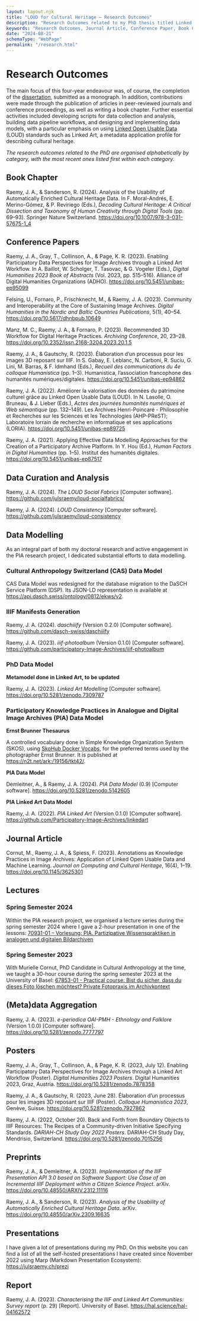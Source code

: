```yaml
---
layout: layout.njk
title: "LOUD for Cultural Heritage – Research Outcomes"
description: "Research Outcomes related to my PhD thesis titled Linked Open Usable Data for Cultural Heritage: Perspectives on Community Practices and Semantic Interoperability"
keywords: "Research Outcomes, Journal Article, Conference Paper, Book Chapter, Data Curation, Data Modelling, Software, Data Pipeline"
date: "2024-08-21"
schemaType: "WebPage"
permalink: "/research.html"
---
```


# Research Outcomes

The main focus of this four-year endeavour was, of course, the completion of the [dissertation](thesis.html), submitted as a monograph. In addition, contributions were made through the publication of articles in peer-reviewed journals and conference proceedings, as well as writing a book chapter. Further essential activities included developing scripts for data collection and analysis, building data pipeline workflows, and designing and implementing data models, with a particular emphasis on using [Linked Open Usable Data](loud.html) (LOUD) standards such as Linked Art, a metadata application profile for describing cultural heritage.

_The research outcomes related to the PhD are organised alphabetically by category, with the most recent ones listed first within each category._

## Book Chapter

Raemy, J. A., & Sanderson, R. (2024). Analysis of the Usability of Automatically Enriched Cultural Heritage Data. In F. Moral-Andrés, E. Merino-Gómez, & P. Reviriego (Eds.), _Decoding Cultural Heritage: A Critical Dissection and Taxonomy of Human Creativity through Digital Tools_ (pp. 69–93). Springer Nature Switzerland. https://doi.org/10.1007/978-3-031-57675-1_4


## Conference Papers

Raemy, J. A., Gray, T., Collinson, A., & Page, K. R. (2023). Enabling Participatory Data Perspectives for Image Archives through a Linked Art Workflow. In A. Baillot, W. Scholger, T. Tasovac, & G. Vogeler (Eds.), _Digital Humanities 2023 Book of Abstracts_ (Vol. 2023, pp. 515–516). Alliance of Digital Humanities Organizations (ADHO). https://doi.org/10.5451/unibas-ep95099

Felsing, U., Fornaro, P., Frischknecht, M., & Raemy, J. A. (2023). Community and Interoperability at the Core of Sustaining Image Archives. _Digital Humanities in the Nordic and Baltic Countries Publications_, 5(1), 40–54. https://doi.org/10.5617/dhnbpub.10649

Manz, M. C., Raemy, J. A., & Fornaro, P. (2023). Recommended 3D Workflow for Digital Heritage Practices. _Archiving Conference_, 20, 23–28. https://doi.org/10.2352/issn.2168-3204.2023.20.1.5

Raemy, J. A., & Gautschy, R. (2023). Élaboration d’un processus pour les images 3D reposant sur IIIF. In S. Gabay, E. Leblanc, N. Carboni, R. Suciu, G. Lini, M. Barras, & F. Idmhand (Eds.), _Recueil des communications du 4e colloque Humanistica_ (pp. 1–3). Humanistica, l’association francophone des humanités numériques/digitales. https://doi.org/10.5451/unibas-ep94862

Raemy, J. A. (2022). Améliorer la valorisation des données du patrimoine culturel grâce au Linked Open Usable Data (LOUD). In N. Lasolle, O. Bruneau, & J. Lieber (Eds.), _Actes des journées humanités numériques et Web sémantique_ (pp. 132–149). Les Archives Henri-Poincaré - Philosophie et Recherches sur les Sciences et les Technologies (AHP-PReST); Laboratoire lorrain de recherche en informatique et ses applications (LORIA). https://doi.org/10.5451/unibas-ep89725

Raemy, J. A. (2021). Applying Effective Data Modelling Approaches for the Creation of a Participatory Archive Platform. In Y. Hou (Ed.), _Human Factors in Digital Humanities_ (pp. 1–5). Institut des humanités digitales. https://doi.org/10.5451/unibas-ep87517

## Data Curation and Analysis

Raemy, J. A. (2024). _The LOUD Social Fabrics_ [Computer software]. https://github.com/julsraemy/loud-socialfabrics/

Raemy, J. A. (2024). _LOUD Consistency_ [Computer software]. https://github.com/julsraemy/loud-consistency

## Data Modelling

As an integral part of both my doctoral research and active engagement in the PIA research project, I dedicated substantial efforts to data modelling. 

### Cultural Anthropology Switzerland (CAS) Data Model 

CAS Data Model was redesigned for the database migration to the DaSCH Service Platform (DSP). Its JSON-LD representation is available at https://api.dasch.swiss/ontology/0812/ekws/v2. 

### IIIF Manifests Generation

Raemy, J. A. (2024). _daschiiify_ (Version 0.2.0) [Computer software]. https://github.com/dasch-swiss/daschiiify

Raemy, J. A. (2023). _iiif-photoalbum_ (Version 0.1.0) [Computer software]. https://github.com/participatory-Image-Archives/iiif-photoalbum

### PhD Data Model

**Metamodel done in Linked Art, to be updated**

Raemy, J. A. (2023). _Linked Art Modelling_ [Computer software]. https://doi.org/10.5281/zenodo.7309787

### Participatory Knowledge Practices in Analogue and Digital Image Archives (PIA) Data Model

**Ernst Brunner Thesaurus**

A controlled vocabulary done in Simple Knowledge Organization System (SKOS), using [SkoHub Docker Vocabs](https://github.com/skohub-io/skohub-docker-vocabs), for the preferred terms used by the photographer Ernst Brunner. It is published at https://n2t.net/ark:/19156/tkt42/.

**PIA Data Model**

Demleitner, A., & Raemy, J. A. (2024). _PIA Data Model_ (0.9) [Computer software]. https://doi.org/10.5281/zenodo.5142605

**PIA Linked Art Data Model**

Raemy, J. A. (2022). _PIA Linked Art_ (Version 0.1.0) [Computer software]. https://github.com/Participatory-Image-Archives/linkedart

## Journal Article

Cornut, M., Raemy, J. A., & Spiess, F. (2023). Annotations as Knowledge Practices in Image Archives: Application of Linked Open Usable Data and Machine Learning. _Journal on Computing and Cultural Heritage_, 16(4), 1–19. https://doi.org/10.1145/3625301

## Lectures

### Spring Semester 2024

Within the PIA research project, we organised a lecture series during the spring semester 2024 where I gave a 2-hour presentation in one of the lessons: [70931-01 – Vorlesung: PIA. Partizipative Wissenspraktiken in analogen und digitalen Bildarchiven](https://vorlesungsverzeichnis.unibas.ch/de/home?id=282833)

### Spring Semester 2023

With Murielle Cornut, PhD Candidate in Cultural Anthropology at the time, we taught a 30-hour course during the spring semester 2023 at the University of Basel: [67853-01 - Practical course: Bist du sicher, dass du dieses Foto löschen möchtest? Private Fotopraxis im Archivkontext](https://vorlesungsverzeichnis.unibas.ch/de/recherche?id=274163)

## (Meta)data Aggregation

Raemy, J. A. (2023). _e-periodica OAI-PMH - Ethnology and Folklore_ (Version 1.0.0) [Computer software]. https://doi.org/10.5281/zenodo.7777797

## Posters

Raemy, J. A., Gray, T., Collinson, A., & Page, K. R. (2023, July 12). Enabling Participatory Data Perspectives for Image Archives through a Linked Art Workflow (Poster). _Digital Humanities 2023 Posters_. Digital Humanities 2023, Graz, Austria. https://doi.org/10.5281/zenodo.7878358

Raemy, J. A., & Gautschy, R. (2023, June 28). Élaboration d’un processus pour les images 3D reposant sur IIIF (Poster). _Colloque Humanistica 2023_, Genève, Suisse. https://doi.org/10.5281/zenodo.7927862

Raemy, J. A. (2022, October 20). Back and Forth from Boundary Objects to IIIF Resources: The Recipes of a Community-driven Initiative Specifying Standards. _DARIAH-CH Study Day 2022 Posters_. DARIAH-CH Study Day, Mendrisio, Switzerland. https://doi.org/10.5281/zenodo.7015256

## Preprints

Raemy, J. A., & Demleitner, A. (2023). _Implementation of the IIIF Presentation API 3.0 based on Software Support: Use Case of an Incremental IIIF Deployment within a Citizen Science Project_. arXiv. https://doi.org/10.48550/ARXIV.2312.11116

Raemy, J. A., & Sanderson, R. (2023). _Analysis of the Usability of Automatically Enriched Cultural Heritage Data_. arXiv. https://doi.org/10.48550/arXiv.2309.16635

## Presentations

I have given a lot of presentations during my PhD. On this website you can find a list of all the self-hosted presentations I have created since November 2022 using Marp (Markdown Presentation Ecosystem): https://julsraemy.ch/prezi

## Report

Raemy, J. A. (2023). _Characterising the IIIF and Linked Art Communities: Survey report_ (p. 29) [Report]. University of Basel. https://hal.science/hal-04162572